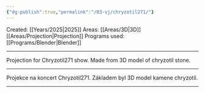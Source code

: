 ```yaml
---
{"dg-publish":true,"permalink":"/03-vj/chryzotil271/"}
---
```


Created: [[Years/2025\|2025]]
Areas: [[Areas/3D\|3D]] [[Areas/Projection\|Projection]]
Programs used: [[Programs/Blender\|Blender]]

---
Projection for Chryzotil271 show. Made from 3D model of chryzotil stone.

---
Projekce na koncert Chryzotil271. Základem byl 3D model kamene chryzotil.

---
